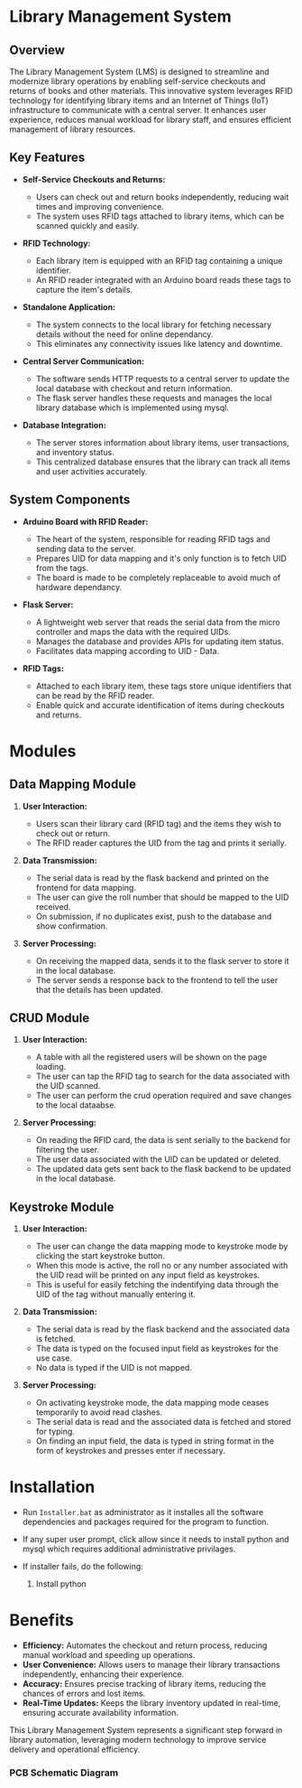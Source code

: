 # Library Management System

## Overview

The Library Management System (LMS) is designed to streamline and modernize library operations by enabling self-service checkouts and returns of books and other materials. This innovative system leverages RFID technology for identifying library items and an Internet of Things (IoT) infrastructure to communicate with a central server. It enhances user experience, reduces manual workload for library staff, and ensures efficient management of library resources.

## Key Features

- **Self-Service Checkouts and Returns:**
  - Users can check out and return books independently, reducing wait times and improving convenience.
  - The system uses RFID tags attached to library items, which can be scanned quickly and easily.

- **RFID Technology:**
  - Each library item is equipped with an RFID tag containing a unique identifier.
  - An RFID reader integrated with an Arduino board reads these tags to capture the item's details.

- **Standalone Application:**
  - The system connects to the local library for fetching necessary details without the need for online dependancy.
  - This eliminates any connectivity issues like latency and downtime.

- **Central Server Communication:**
  - The software sends HTTP requests to a central server to update the local database with checkout and return information.
  - The flask server handles these requests and manages the local library database which is implemented using mysql.

- **Database Integration:**
  - The server stores information about library items, user transactions, and inventory status.
  - This centralized database ensures that the library can track all items and user activities accurately.

## System Components

- **Arduino Board with RFID Reader:**
  - The heart of the system, responsible for reading RFID tags and sending data to the server.
  - Prepares UID for data mapping and it's only function is to fetch UID from the tags.
  - The board is made to be completely replaceable to avoid much of hardware dependancy.

- **Flask Server:**
  - A lightweight web server that reads the serial data from the micro controller and maps the data with the required UIDs.
  - Manages the database and provides APIs for updating item status.
  - Facilitates data mapping according to UID - Data.

- **RFID Tags:**
  - Attached to each library item, these tags store unique identifiers that can be read by the RFID reader.
  - Enable quick and accurate identification of items during checkouts and returns.

# Modules

## Data Mapping Module

1. **User Interaction:**
   - Users scan their library card (RFID tag) and the items they wish to check out or return.
   - The RFID reader captures the UID from the tag and prints it serially.

2. **Data Transmission:**
   - The serial data is read by the flask backend and printed on the frontend for data mapping.
   - The user can give the roll number that should be mapped to the UID received.
   - On submission, if no duplicates exist, push to the database and show confirmation.

3. **Server Processing:**
   - On receiving the mapped data, sends it to the flask server to store it in the local database.
   - The server sends a response back to the frontend to tell the user that the details has been updated.

## CRUD Module

1. **User Interaction:**
   - A table with all the registered users will be shown on the page loading.
   - The user can tap the RFID tag to search for the data associated with the UID scanned.
   - The user can perform the crud operation required and save changes to the local dataabse.

2. **Server Processing:**
   - On reading the RFID card, the data is sent serially to the backend for filtering the user.
   - The user data associated with the UID can be updated or deleted.
   - The updated data gets sent back to the flask backend to be updated in the local database.

## Keystroke Module

1. **User Interaction:**
   - The user can change the data mapping mode to keystroke mode by clicking the start keystroke button.
   - When this mode is active, the roll no or any number associated with the UID read will be printed on any input field as keystrokes.
   - This is useful for easily fetching the indentifying data through the UID of the tag without manually entering it.

2. **Data Transmission:**
   - The serial data is read by the flask backend and the associated data is fetched.
   - The data is typed on the focused input field as keystrokes for the use case.
   - No data is typed if the UID is not mapped.

3. **Server Processing:**
   - On activating keystroke mode, the data mapping mode ceases temporarily to avoid read clashes.
   - The serial data is read and the associated data is fetched and stored for typing.
   - On finding an input field, the data is typed in string format in the form of keystrokes and presses enter if necessary.

# Installation

  - Run `Installer.bat` as administrator as it installes all the software dependencies and packages required for the program to function.
  - If any super user prompt, click allow since it needs to install python and mysql which requires additional administrative privilages.
  - If installer fails, do the following:

    1. Install python 

# Benefits

- **Efficiency:** Automates the checkout and return process, reducing manual workload and speeding up operations.
- **User Convenience:** Allows users to manage their library transactions independently, enhancing their experience.
- **Accuracy:** Ensures precise tracking of library items, reducing the chances of errors and lost items.
- **Real-Time Updates:** Keeps the library inventory updated in real-time, ensuring accurate availability information.

This Library Management System represents a significant step forward in library automation, leveraging modern technology to improve service delivery and operational efficiency.




### PCB Schematic Diagram


